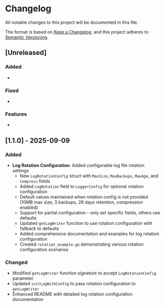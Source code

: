 # Changelog

All notable changes to this project will be documented in this file.

The format is based on [Keep a Changelog](https://keepachangelog.com/en/1.0.0/),
and this project adheres to [Semantic Versioning](https://semver.org/spec/v2.0.0.html).

## [Unreleased]

### Added
- 

### Fixed
- 

### Features
- 

## [1.1.0] - 2025-09-09

### Added
- **Log Rotation Configuration**: Added configurable log file rotation settings
  - New `LogRotationConfig` struct with `MaxSize`, `MaxBackups`, `MaxAge`, and `Compress` fields
  - Added `LogRotation` field to `LoggerConfig` for optional rotation configuration
  - Default values maintained when rotation config is not provided (10MB max size, 3 backups, 28 days retention, compression enabled)
  - Support for partial configuration - only set specific fields, others use defaults
  - Updated `getLogWriter` function to use rotation configuration with fallback to defaults
  - Added comprehensive documentation and examples for log rotation configuration
  - Created `rotation_example.go` demonstrating various rotation configuration scenarios

### Changed
- Modified `getLogWriter` function signature to accept `LogRotationConfig` parameter
- Updated `initLogWithConfig` to pass rotation configuration to `getLogWriter`
- Enhanced README with detailed log rotation configuration documentation
